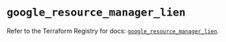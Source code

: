 # `google_resource_manager_lien`

Refer to the Terraform Registry for docs: [`google_resource_manager_lien`](https://registry.terraform.io/providers/hashicorp/google/4.85.0/docs/resources/resource_manager_lien).
